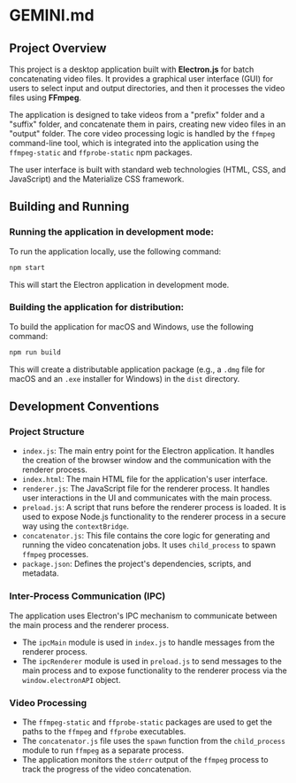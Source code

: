 # GEMINI.md

## Project Overview

This project is a desktop application built with **Electron.js** for batch concatenating video files. It provides a graphical user interface (GUI) for users to select input and output directories, and then it processes the video files using **FFmpeg**.

The application is designed to take videos from a "prefix" folder and a "suffix" folder, and concatenate them in pairs, creating new video files in an "output" folder. The core video processing logic is handled by the `ffmpeg` command-line tool, which is integrated into the application using the `ffmpeg-static` and `ffprobe-static` npm packages.

The user interface is built with standard web technologies (HTML, CSS, and JavaScript) and the Materialize CSS framework.

## Building and Running

### Running the application in development mode:

To run the application locally, use the following command:

```bash
npm start
```

This will start the Electron application in development mode.

### Building the application for distribution:

To build the application for macOS and Windows, use the following command:

```bash
npm run build
```

This will create a distributable application package (e.g., a `.dmg` file for macOS and an `.exe` installer for Windows) in the `dist` directory.

## Development Conventions

### Project Structure

*   `index.js`: The main entry point for the Electron application. It handles the creation of the browser window and the communication with the renderer process.
*   `index.html`: The main HTML file for the application's user interface.
*   `renderer.js`: The JavaScript file for the renderer process. It handles user interactions in the UI and communicates with the main process.
*   `preload.js`: A script that runs before the renderer process is loaded. It is used to expose Node.js functionality to the renderer process in a secure way using the `contextBridge`.
*   `concatenator.js`: This file contains the core logic for generating and running the video concatenation jobs. It uses `child_process` to spawn `ffmpeg` processes.
*   `package.json`: Defines the project's dependencies, scripts, and metadata.

### Inter-Process Communication (IPC)

The application uses Electron's IPC mechanism to communicate between the main process and the renderer process.

*   The `ipcMain` module is used in `index.js` to handle messages from the renderer process.
*   The `ipcRenderer` module is used in `preload.js` to send messages to the main process and to expose functionality to the renderer process via the `window.electronAPI` object.

### Video Processing

*   The `ffmpeg-static` and `ffprobe-static` packages are used to get the paths to the `ffmpeg` and `ffprobe` executables.
*   The `concatenator.js` file uses the `spawn` function from the `child_process` module to run `ffmpeg` as a separate process.
*   The application monitors the `stderr` output of the `ffmpeg` process to track the progress of the video concatenation.
